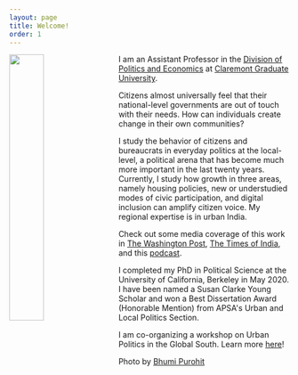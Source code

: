 ```yaml
---
layout: page
title: Welcome!
order: 1
---
```


<!-- Global site tag (gtag.js) - Google Analytics -->
<script async src="https://www.googletagmanager.com/gtag/js?id=UA-111923831-1"></script>
<script>
  window.dataLayer = window.dataLayer || [];
  function gtag(){dataLayer.push(arguments);}
  gtag('js', new Date());

  gtag('config', 'UA-111923831-1');
</script>


<img style="float: left;padding-right: 20px;" src="picture2.png"  width="35%" height="35%">


I am an Assistant Professor in the [Division of Politics and Economics](https://www.cgu.edu/school/ssspe/division-of-politics-economics/) at [Claremont Graduate University](https://www.cgu.edu). 

Citizens almost universally feel that their national-level governments are out of touch with their needs. How can individuals create change in their own communities? 

 I study the behavior of citizens and bureaucrats in everyday politics at the local-level, a political arena that has become much more important in the last twenty years. Currently, I study how growth in three areas, namely housing policies, new or understudied modes of civic participation, and digital inclusion can amplify citizen voice. My regional expertise is in urban India.

Check out some media coverage of this work in [The Washington Post](https://www.washingtonpost.com/news/monkey-cage/wp/2019/01/31/heres-what-gavin-newsom-elizabeth-warren-and-microsoft-should-know-if-want-to-end-the-affordable-housing-crisis/?tid=sm_tw_cage), [The Times of India](https://timesofindia.indiatimes.com/city/mumbai/mhada-home-winners-see-upswing-in-family-edu-pay-in-mumbai-study/articleshow/86468320.cms),  and this [podcast](https://www.discoursemagazine.com/politics/2020/12/24/ideas-of-india-how-does-subsidizing-housing-prices-shape-political-behavior/). 

I completed my PhD in Political Science at the University of California, Berkeley in May 2020. I have been named a Susan Clarke Young Scholar and won a Best Dissertation Award (Honorable Mention) from APSA's Urban and Local Politics Section. 

I am co-organizing a workshop on Urban Politics in the Global South. Learn more [here](https://www.globalsouthurbanpols.com)!

Photo by [Bhumi Purohit](https://www.bhumipurohit.com)



